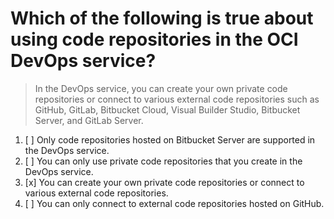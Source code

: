 # Which of the following is true about using code repositories in the OCI DevOps service?

> In the DevOps service, you can create your own private code repositories or connect to various external code repositories such as GitHub, GitLab, Bitbucket Cloud, Visual Builder Studio, Bitbucket Server, and GitLab Server.

1. [ ] Only code repositories hosted on Bitbucket Server are supported in the DevOps service.
1. [ ] You can only use private code repositories that you create in the DevOps service.
1. [x] You can create your own private code repositories or connect to various external code repositories.
1. [ ] You can only connect to external code repositories hosted on GitHub.